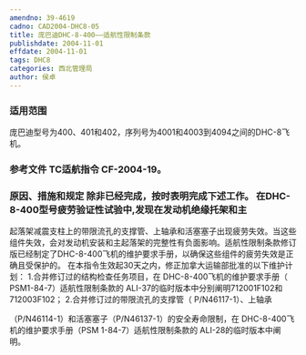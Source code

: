 ```yaml
---
amendno: 39-4619
cadno: CAD2004-DHC8-05
title: 庞巴迪DHC-8-400——适航性限制条款
publishdate: 2004-11-01
effdate: 2004-11-01
tags: DHC8
categories: 西北管理局
author: 侯卓
---
```


### 适用范围 
庞巴迪型号为400、401和402，序列号为4001和4003到4094之间的DHC-8飞机。

### 参考文件    TC适航指令 CF-2004-19。

### 原因、措施和规定 除非已经完成，按时表明完成下述工作。 在DHC-8-400型号疲劳验证性试验中,发现在发动机绝缘托架和主
起落架减震支柱上的带限流孔的支撑管、上轴承和活塞塞子出现疲劳失效。当这些组件失效，会对发动机安装和主起落架的完整性有负面影响。适航性限制条款修订版已经制定了DHC-8-400飞机的维护要求手册，以确保这些组件的疲劳失效是正确且受保护的。 
    在本指令生效起30天之内，修正加拿大运输部批准的以下维护计划： 
    1.合并修订过的结构检查任务项目，在 DHC-8-400飞机的维护要求手册（ PSM1-84-7）适航性限制条款的 ALI-37的临时版本中分别阐明712001F102和712003F102； 
    2.合并修订过的带限流孔的支撑管（ P/N46117-1）、上轴承
  
（P/N46114-1）和活塞塞子（P/N46137-1）的安全寿命限制，在 DHC-8-400飞机的维护要求手册（PSM 1-84-7）适航性限制条款的 ALI-28的临时版本中阐明。 
